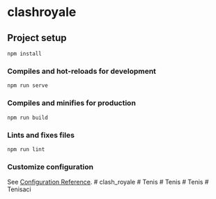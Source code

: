 # clashroyale

## Project setup
```
npm install
```

### Compiles and hot-reloads for development
```
npm run serve
```

### Compiles and minifies for production
```
npm run build
```

### Lints and fixes files
```
npm run lint
```

### Customize configuration
See [Configuration Reference](https://cli.vuejs.org/config/).
#   c l a s h _ r o y a l e  
 #   T e n i s  
 #   T e n i s  
 #   T e n i s  
 #   T e n i s a c i  
 